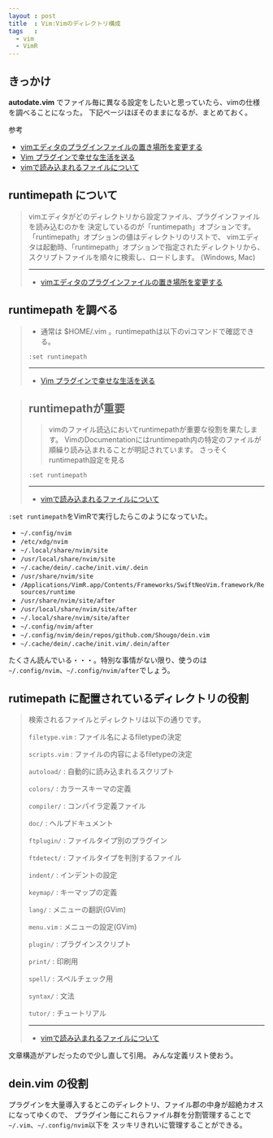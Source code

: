 ```yaml
---
layout : post
title  : Vim:Vimのディレクトリ構成
tags   :
  - vim
  - VimR
---
```


## きっかけ

__autodate.vim__ でファイル毎に異なる設定をしたいと思っていたら、vimの仕様を調べることになった。
下記ページほぼそのままになるが、まとめておく。


参考

* [vimエディタのプラグインファイルの置き場所を変更する](http://nanasi.jp/articles/howto/config/runtimepath.html)
* [Vim プラグインで幸せな生活を送る](http://momota.github.io/blog/2013/08/29/vim-plugins/)
* [vimで読み込まれるファイルについて](http://qiita.com/okamos/items/8279154e20249247f78f)

## __runtimepath__ について

> vimエディタがどのディレクトリから設定ファイル、プラグインファイルを読み込むのかを
> 決定しているのが「runtimepath」オプションです。「runtimepath」オプションの値はディレクトリのリストで、
> vimエディタは起動時、「runtimepath」オプションで指定されたディレクトリから、
> スクリプトファイルを順々に検索し、ロードします。 (Windows, Mac) 
> 
> ---
> 
> * [vimエディタのプラグインファイルの置き場所を変更する](http://nanasi.jp/articles/howto/config/runtimepath.html)

## __runtimepath__ を調べる

> * 通常は $HOME/.vim 。runtimepathは以下のviコマンドで確認できる。
> 
> ```
> :set runtimepath
> ```
> 
> ---
> 
> * [Vim プラグインで幸せな生活を送る](http://momota.github.io/blog/2013/08/29/vim-plugins/)

> ## runtimepathが重要
> 
> > vimのファイル読込においてruntimepathが重要な役割を果たします。
> > VimのDocumentationにはruntimepath内の特定のファイルが順繰り読み込まれることが明記されています。
> > さっそくruntimepath設定を見る
> 
> ```
> :set runtimepath
> ```
> 
> ---
> 
> * [vimで読み込まれるファイルについて](http://qiita.com/okamos/items/8279154e20249247f78f)

`:set runtimepath`をVimRで実行したらこのようになっていた。

* `~/.config/nvim`
* `/etc/xdg/nvim`
* `~/.local/share/nvim/site`
* `/usr/local/share/nvim/site`
* `~/.cache/dein/.cache/init.vim/.dein`
* `/usr/share/nvim/site`
* `/Applications/VimR.app/Contents/Frameworks/SwiftNeoVim.framework/Resources/runtime`
* `/usr/share/nvim/site/after`
* `/usr/local/share/nvim/site/after`
* `~/.local/share/nvim/site/after`
* `~/.config/nvim/after`
* `~/.config/nvim/dein/repos/github.com/Shougo/dein.vim`
* `~/.cache/dein/.cache/init.vim/.dein/after`

たくさん読んでいる・・・。特別な事情がない限り、使うのは`~/.config/nvim`、`~/.config/nvim/after`でしょう。

## __rutimepath__ に配置されているディレクトリの役割

> 検索されるファイルとディレクトリは以下の通りです。
> 
> `filetype.vim`
> : ファイル名によるfiletypeの決定
> 
> `scripts.vim`
> : ファイルの内容によるfiletypeの決定
> 
> `autoload/`
> : 自動的に読み込まれるスクリプト
> 
> `colors/`
> : カラースキーマの定義
> 
> `compiler/`
> : コンパイラ定義ファイル
> 
> `doc/`
> : ヘルプドキュメント
> 
> `ftplugin/`
> : ファイルタイプ別のプラグイン
> 
> `ftdetect/`
> : ファイルタイプを判別するファイル
> 
> `indent/`
> : インデントの設定
> 
> `keymap/`
> : キーマップの定義
> 
> `lang/`
> : メニューの翻訳(GVim)
> 
> `menu.vim`
> : メニューの設定(GVim)
> 
> `plugin/`
> : プラグインスクリプト
> 
> `print/`
> : 印刷用
> 
> `spell/`
> : スペルチェック用
> 
> `syntax/`
> : 文法
> 
> `tutor/`
> : チュートリアル
> 
> ---
> 
> * [vimで読み込まれるファイルについて](http://qiita.com/okamos/items/8279154e20249247f78f)

文章構造がアレだったので少し直して引用。
みんな定義リスト使おう。

## __dein.vim__ の役割

プラグインを大量導入するとこのディレクトリ、ファイル郡の中身が超絶カオスになってゆくので、
プラグイン毎にこれらファイル群を分割管理することで`~/.vim`、`~/.config/nvim`以下を
スッキリきれいに管理することができる。
